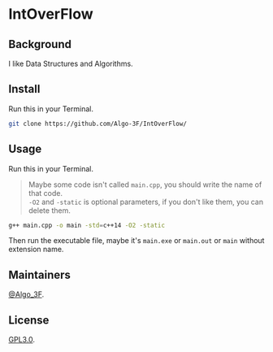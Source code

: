 # IntOverFlow

## Background

I like Data Structures and Algorithms.

## Install

Run this in your Terminal.

```sh
git clone https://github.com/Algo-3F/IntOverFlow/
```

## Usage

Run this in your Terminal.

> Maybe some code isn't called `main.cpp`, you should write the name of that code.  
`-O2` and `-static` is optional parameters, if you don't like them, you can delete them.

```sh
g++ main.cpp -o main -std=c++14 -O2 -static
```

Then run the executable file, maybe it's `main.exe` or `main.out` or `main` without extension name.

## Maintainers

[@Algo_3F](https://github.com/Algo-3F/).

## License

[GPL3.0](./LICENSE).
